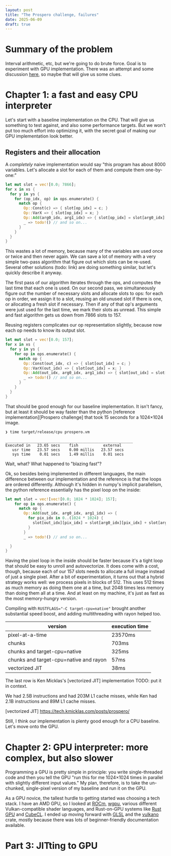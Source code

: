 ```yaml
---
layout: post
title: "The Prospero challenge, failures"
date: 2025-06-09
draft: true
---
```


# Summary of the problem

Interval arithmetic, etc, but we're going to do brute force.
Goal is to experiment with GPU implementation. There
was an attempt and some discussion [here](https://github.com/mkeeter/fidget/issues/243),
so maybe that will give us some clues.

# Chapter 1: a fast and easy CPU interpreter

Let's start with a baseline implementation on the CPU. That will give us something
to test against, and also some performance targets. But we won't put too much effort
into optimizing it, with the secret goal of making our GPU implementation look better.

## Registers and their allocation

A *completely* naive implementation would say "this program has about 8000 variables. Let's
allocate a slot for each of them and compute them one-by-one:"

```rust
let mut slot = vec![0.0; 7866];
for x in xs {
  for y in ys {
    for (op_idx, op) in ops.enumerate() {
      match op {
        Op::Const(c) => { slot[op_idx] = c; }
        Op::VarX => { slot[op_idx] = x; }
        Op::Add(arg0_idx, arg1_idx) => { slot[op_idx] = slot[arg0_idx] + slot[arg1_idx]; }
        _ => todo!() // and so on...
      }
    }
  }
}
```

This wastes a lot of memory, because many of the variables are used once or twice
and then never again. We can save a lot of memory with a very simple two-pass algorithm
that figure out which slots can be re-used.
Several other solutions (todo: link) are doing something similar, but let's quickly
describe it anyway.

The first pass of our algorithm iterates through the ops, and computes the last time
that each one is used. On our second pass, we simultaneously figure out the number
of necessary slots and allocate slots to ops: for each op in order, we assign it
to a slot, reusing an old unused slot if there is one, or allocating a fresh slot
if necessary.
Then if any of that op's arguments were just used for the last time, we mark their
slots as unread.
This simple and fast algorithm gets us down from 7866 slots to 157.

Reusing registers complicates our op representation slightly, because now
each op needs to know its output slot.

```rust
let mut slot = vec![0.0; 157];
for x in xs {
  for y in ys {
    for op in ops.enumerate() {
      match op {
        Op::Const(out_idx, c) => { slot[out_idx] = c; }
        Op::VarX(out_idx) => { slot[out_idx] = x; }
        Op::Add(out_idx, arg0_idx, arg1_idx) => { slot[out_idx] = slot[arg0_idx] + slot[arg1_idx]; }
        _ => todo!() // and so on...
      }
    }
  }
}
```

That should be good enough for our baseline implementation. It isn't fancy, but at least it
should be way faster than the python [reference implementation][Prospero challenge]
that took 15 seconds for a 1024×1024 image.

```console
❯ time target/release/cpu prospero.vm

________________________________________________________
Executed in   23.65 secs    fish           external
   usr time   23.57 secs    0.00 millis   23.57 secs
   sys time    0.01 secs    1.49 millis    0.01 secs
```

Wait, what? What happened to "blazing fast"?

Ok, so besides being implemented in different languages, the main difference between
our implementation and the reference is that the loops are ordered differently.
Although it's hidden in numpy's implicit parallelism, the python reference essentially
has the pixel loop on the inside:

```rust
let mut slot = vec![vec![0.0; 1024 * 1024]; 157];
    for op in ops.enumerate() {
      match op {
        Op::Add(out_idx, arg0_idx, arg1_idx) => {
          for pix_idx in 0..(1024 * 1024) {
            slot[out_idx][pix_idx] = slot[arg0_idx][pix_idx] + slot[arg1_idx][pix_idx];
          }
        }
        _ => todo!() // and so on...

  }
}
```

Having the pixel loop in the inside should be faster because it's a tight loop that
should be easy to unroll and autovectorize. It does come with a cost, though, because
each of our 157 slots needs to allocate a full image instead of just a single pixel.
After a bit of experimentation, it turns out that a hybrid strategy works well:
we process pixels in blocks of 512. This uses 512 times as much memory as doing
them one at a time, but 2048 times less memory than doing them all at a time.
And at least on my machine, it's just as fast as the most memory-hungry version.

Compiling with `RUSTFLAGS="-C target-cpu=native"` brought another substantial
speed boost, and adding multithreading with rayon helped too.

| version | execution time |
|---------|----------------|
| pixel-at-a-time | 23570ms |
| chunks | 703ms |
| chunks and target-cpu=native | 325ms |
| chunks and target-cpu=native and rayon | 57ms |
| vectorized JIT | 38ms |

The last row is Ken Micklas's [vectorized JIT] implementation
TODO: put it in context.

We had 2.5B instructions and had 203M L1 cache misses, while Ken
had 2.1B instructions and 89M L1 cache misses.


[vectorized JIT] https://tech.kmicklas.com/posts/prospero/

Still, I think our implementation is plenty good enough for a CPU baseline.
Let's move onto the GPU.

# Chapter 2: GPU interpreter: more complex, but also slower

Programming a GPU is pretty simple in principle: you write single-threaded code
and then you tell the GPU "run this for me 1024×1024 times in parallel with
slightly different input values." My plan, therefore, is to take the un-chunked,
single-pixel version of my baseline and run it on the GPU.

As a GPU novice, the tallest hurdle to getting started was choosing a tech
stack. I have an AMD GPU, so I looked at [ROCm], [wgpu], various different
Vulkan-compatible shader languages, and Rust-on-GPU systems like [Rust GPU]
and [CubeCL]. I ended up moving forward with [GLSL] and the [vulkano] crate,
mostly because there was lots of beginner-friendly documentation available.

[rocm]: https://www.amd.com/en/products/software/rocm.html
[wgpu]: https://wgpu.rs
[rust gpu]: https://rust-gpu.github.io/
[cubecl]: https://github.com/tracel-ai/cubecl
[glsl]: https://en.wikipedia.org/wiki/OpenGL_Shading_Language
[vulkano]: https://vulkano.rs

# Part 3: JITting to GPU

